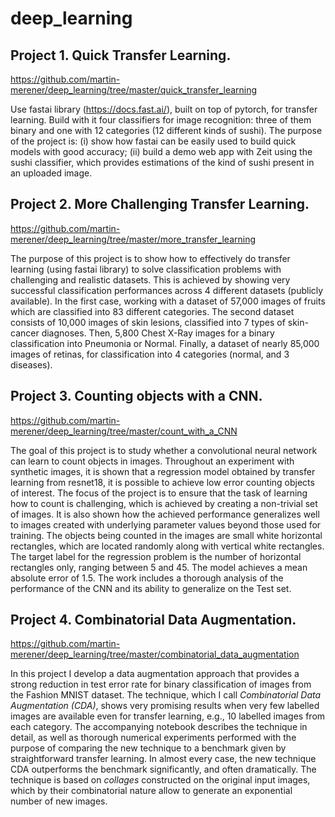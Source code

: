 # deep_learning

## Project 1. Quick Transfer Learning. 
https://github.com/martin-merener/deep_learning/tree/master/quick_transfer_learning

Use fastai library (https://docs.fast.ai/), built on top of pytorch, for transfer learning. Build with it four classifiers for image recognition: three of them binary and one with 12 categories (12 different kinds of sushi). The purpose of the project is: 
(i) show how fastai can be easily used to build quick models with good accuracy; (ii) build a demo web app with Zeit using the sushi classifier, which provides estimations of the kind of sushi present in an uploaded image.

## Project 2. More Challenging Transfer Learning. 
https://github.com/martin-merener/deep_learning/tree/master/more_transfer_learning

The purpose of this project is to show how to effectively do transfer learning (using fastai library) to solve classification problems with challenging and realistic datasets. This is achieved by showing very successful classification performances across 4 different datasets (publicly available).
In the first case, working with a dataset of 57,000 images of fruits which are classified into 83 different categories. The second dataset consists of 10,000 images of skin lesions, classified into 7 types of skin-cancer diagnoses. Then, 5,800 Chest X-Ray images for a binary classification into Pneumonia or Normal. Finally, a dataset of nearly 85,000 images of retinas, for classification into 4 categories (normal, and 3 diseases).

## Project 3. Counting objects with a CNN.
https://github.com/martin-merener/deep_learning/tree/master/count_with_a_CNN

The goal of this project is to study whether a convolutional neural network can learn to count objects in images. Throughout an experiment with synthetic images, it is shown that a regression model obtained by transfer learning from resnet18, it is possible to achieve low error counting objects of interest. The focus of the project is to ensure that the task of learning how to count is challenging, which is achieved by creating a non-trivial set of images. It is also shown how the achieved performance generalizes well to images created with underlying parameter values beyond those used for training. 
The objects being counted in the images are small white horizontal rectangles, which are located randomly along with vertical white rectangles. The target label for the regression problem is the number of horizontal rectangles only, ranging between 5 and 45. The model achieves a mean absolute error of 1.5. The work includes a thorough analysis of the performance of the CNN and its ability to generalize on the Test set.

## Project 4. Combinatorial Data Augmentation.
https://github.com/martin-merener/deep_learning/tree/master/combinatorial_data_augmentation

In this project I develop a data augmentation approach that provides a strong reduction in test error rate for binary classification of images from the Fashion MNIST dataset. The technique, which I call _Combinatorial Data Augmentation (CDA)_, shows very promising results when very few labelled images are available even for transfer learning, e.g., 10 labelled images from each category. The accompanying notebook describes the technique in detail, as well as thorough numerical experiments performed with the purpose of comparing the new technique to a benchmark given by straightforward transfer learning. In almost every case, the new technique CDA outperforms the benchmark significantly, and often dramatically. The technique is based on _collages_ constructed on the original input images, which by their combinatorial nature allow to generate an exponential number of new images.
